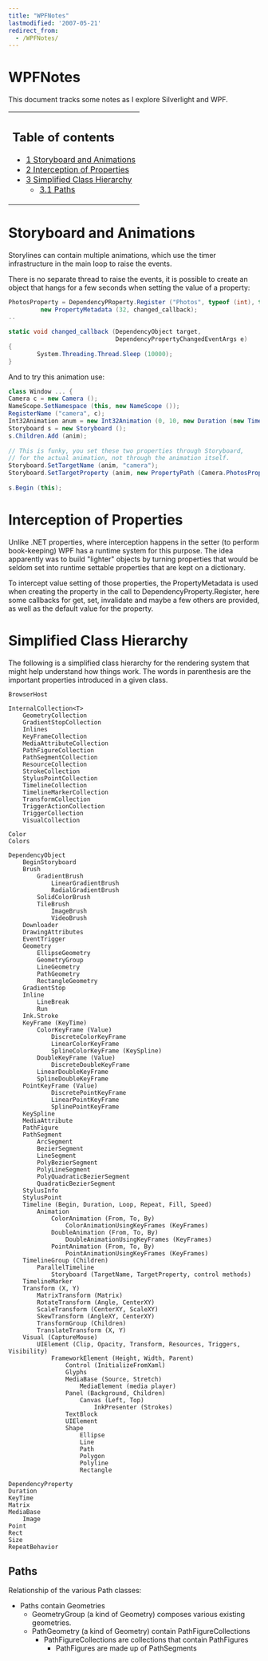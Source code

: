 ```yaml
---
title: "WPFNotes"
lastmodified: '2007-05-21'
redirect_from:
  - /WPFNotes/
---
```


WPFNotes
========

This document tracks some notes as I explore Silverlight and WPF.

<table>
<col width="100%" />
<tbody>
<tr class="odd">
<td align="left"><h2>Table of contents</h2>
<ul>
<li><a href="#storyboard-and-animations">1 Storyboard and Animations</a></li>
<li><a href="#interception-of-properties">2 Interception of Properties</a></li>
<li><a href="#simplified-class-hierarchy">3 Simplified Class Hierarchy</a>
<ul>
<li><a href="#paths">3.1 Paths</a></li>
</ul></li>
</ul></td>
</tr>
</tbody>
</table>

Storyboard and Animations
=========================

Storylines can contain multiple animations, which use the timer infrastructure in the main loop to raise the events.

There is no separate thread to raise the events, it is possible to create an object that hangs for a few seconds when setting the value of a property:

``` csharp
PhotosProperty = DependencyPRoperty.Register ("Photos", typeof (int), typeof(Camera), 
         new PropertyMetadata (32, changed_callback);
..
 
static void changed_callback (DependencyObject target, 
                              DependencyPropertyChangedEventArgs e)
{
        System.Threading.Thread.Sleep (10000);
}
```

And to try this animation use:

``` csharp
class Window ... {
Camera c = new Camera ();
NameScope.SetNamespace (this, new NameScope ());
RegisterName ("camera", c);
Int32Animation anum = new Int32Animation (0, 10, new Duration (new TimeSpan (0, 0, 40));
Storyboard s = new Storyboard ();
s.Children.Add (anim);
 
// This is funky, you set these two properties through Storyboard,
// for the actual animation, not through the animation itself.
Storyboard.SetTargetName (anim, "camera");
Storyboard.SetTargetProperty (anim, new PropertyPath (Camera.PhotosProperty));
 
s.Begin (this);
```

Interception of Properties
==========================

Unlike .NET properties, where interception happens in the setter (to perform book-keeping) WPF has a runtime system for this purpose. The idea apparently was to build "lighter" objects by turning properties that would be seldom set into runtime settable properties that are kept on a dictionary.

To intercept value setting of those properties, the PropertyMetadata is used when creating the property in the call to DependencyProperty.Register, here some callbacks for get, set, invalidate and maybe a few others are provided, as well as the default value for the property.

Simplified Class Hierarchy
==========================

The following is a simplified class hierarchy for the rendering system that might help understand how things work. The words in parenthesis are the important properties introduced in a given class.

    BrowserHost

    InternalCollection<T>
        GeometryCollection
        GradientStopCollection
        Inlines
        KeyFrameCollection
        MediaAttributeCollection
        PathFigureCollection
        PathSegmentCollection
        ResourceCollection
        StrokeCollection
        StylusPointCollection
        TimelineCollection
        TimelineMarkerCollection
        TransformCollection
        TriggerActionCollection
        TriggerCollection
        VisualCollection

    Color
    Colors

    DependencyObject
        BeginStoryboard
        Brush
            GradientBrush
                LinearGradientBrush
                RadialGradientBrush
            SolidColorBrush
            TileBrush
                ImageBrush
                VideoBrush
        Downloader
        DrawingAttributes
        EventTrigger
        Geometry
            EllipseGeometry
            GeometryGroup
            LineGeometry
            PathGeometry
            RectangleGeometry
        GradientStop
        Inline
            LineBreak
            Run
        Ink.Stroke
        KeyFrame (KeyTime)
            ColorKeyFrame (Value)
                DiscreteColorKeyFrame
                LinearColorKeyFrame
                SplineColorKeyFrame (KeySpline)
            DoubleKeyFrame (Value)
                DiscreteDoubleKeyFrame
            LinearDoubleKeyFrame
            SplineDoubleKeyFrame
        PointKeyFrame (Value)
                DiscretePointKeyFrame
                LinearPointKeyFrame
                SplinePointKeyFrame
        KeySpline    
        MediaAttribute
        PathFigure
        PathSegment
            ArcSegment
            BezierSegment
            LineSegment
            PolyBezierSegment
            PolyLineSegment
            PolyQuadraticBezierSegment
            QuadraticBezierSegment
        StylusInfo
        StylusPoint
        Timeline (Begin, Duration, Loop, Repeat, Fill, Speed)
            Animation 
                ColorAnimation (From, To, By)
                    ColorAnimationUsingKeyFrames (KeyFrames)
                DoubleAnimation (From, To, By)
                    DoubleAnimationUsingKeyFrames (KeyFrames)
                PointAnimation (From, To, By)
                    PointAnimationUsingKeyFrames (KeyFrames)
        TimelineGroup (Children)
            ParallelTimeline
                Storyboard (TargetName, TargetProperty, control methods)
        TimelineMarker
        Transform (X, Y)
            MatrixTransform (Matrix)
            RotateTransform (Angle, CenterXY)
            ScaleTransform (CenterXY, ScaleXY)
            SkewTransform (AngleXY, CenterXY)
            TransformGroup (Children)
            TranslateTransform (X, Y)
        Visual (CaptureMouse)
            UIElement (Clip, Opacity, Transform, Resources, Triggers, Visibility)
                FrameworkElement (Height, Width, Parent)
                    Control (InitializeFromXaml)
                    Glyphs 
                    MediaBase (Source, Stretch)
                        MediaElement (media player)
                    Panel (Background, Children)
                        Canvas (Left, Top)
                            InkPresenter (Strokes)
                    TextBlock
                    UIElement
                    Shape
                        Ellipse
                        Line
                        Path
                        Polygon
                        Polyline
                        Rectangle
                
    DependencyProperty
    Duration
    KeyTime
    Matrix
    MediaBase
        Image
    Point
    Rect
    Size
    RepeatBehavior

Paths
-----

Relationship of the various Path classes:

-   Paths contain Geometries
    -   GeometryGroup (a kind of Geometry) composes various existing geometries.
    -   PathGeometry (a kind of Geometry) contain PathFigureCollections
        -   PathFigureCollections are collections that contain PathFigures
            -   PathFigures are made up of PathSegments


